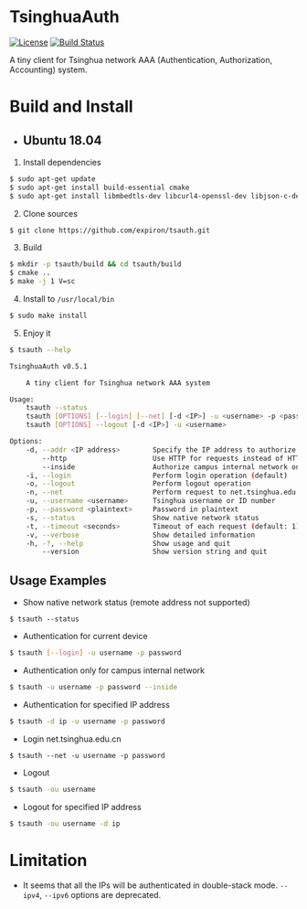 # TsinghuaAuth
[![License](https://img.shields.io/badge/License-GPL--3.0-brightgreen.svg?style=flat-square)](https://opensource.org/licenses/GPL-3.0)
[![Build Status](https://img.shields.io/azure-devops/build/expiron/8113b02a-1bac-4bcd-8931-dae889949b7a/32/master?style=flat-square&label=Azure%20Pipelines&logo=azure-pipelines)](https://dev.azure.com/expiron/TsinghuaAuth/_build/latest?definitionId=32&branchName=master)

A tiny client for Tsinghua network AAA (Authentication, Authorization, Accounting) system.
# Build and Install
- ## Ubuntu 18.04
1. Install dependencies
```bash
$ sudo apt-get update
$ sudo apt-get install build-essential cmake
$ sudo apt-get install libmbedtls-dev libcurl4-openssl-dev libjson-c-dev
```
2. Clone sources
```bash
$ git clone https://github.com/expiron/tsauth.git
```
3. Build
```bash
$ mkdir -p tsauth/build && cd tsauth/build
$ cmake ..
$ make -j 1 V=sc
```
4. Install to `/usr/local/bin`
```bash
$ sudo make install
```
5. Enjoy it
```bash
$ tsauth --help

TsinghuaAuth v0.5.1

    A tiny client for Tsinghua network AAA system

Usage:
    tsauth --status
    tsauth [OPTIONS] [--login] [--net] [-d <IP>] -u <username> -p <password>
    tsauth [OPTIONS] --logout [-d <IP>] -u <username>

Options:
    -d, --addr <IP address>        Specify the IP address to authorize
        --http                     Use HTTP for requests instead of HTTPS
        --inside                   Authorize campus internal network only
    -i, --login                    Perform login operation (default)
    -o, --logout                   Perform logout operation
    -n, --net                      Perform request to net.tsinghua.edu.cn
    -u, --username <username>      Tsinghua username or ID number
    -p, --password <plaintext>     Password in plaintext
    -s, --status                   Show native network status
    -t, --timeout <seconds>        Timeout of each request (default: 1)
    -v, --verbose                  Show detailed information
    -h, -?, --help                 Show usage and quit
        --version                  Show version string and quit
```
## Usage Examples
- Show native network status (remote address not supported)
```base
$ tsauth --status
```
- Authentication for current device
```bash
$ tsauth [--login] -u username -p password
```
- Authentication only for campus internal network
```bash
$ tsauth -u username -p password --inside
```
- Authentication for specified IP address
```bash
$ tsauth -d ip -u username -p password
```
- Login net.tsinghua.edu.cn
```base
$ tsauth --net -u username -p password
```
- Logout
```bash
$ tsauth -ou username
```
- Logout for specified IP address
```bash
$ tsauth -ou username -d ip
```
# Limitation
- It seems that all the IPs will be authenticated in double-stack mode.
`--ipv4`, `--ipv6` options are deprecated.
